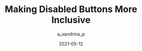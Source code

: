 ---
author: a_sandrina_p
date: 2021-05-12
publisher: css
tags:
  - css
  - accessibility
target_url: https://css-tricks.com/making-disabled-buttons-more-inclusive/
title: Making Disabled Buttons More Inclusive
---
